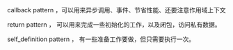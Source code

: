 callback pattern ，可以用来异步调用、事件、节省性能、还要注意作用域上下文

return pattern ， 可以用来完成一些初始化的工作，以及闭包，访问私有数据。

self_definition pattern ， 有一些准备工作要做，但只需要执行一次。